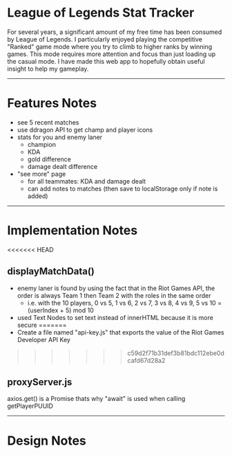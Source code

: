 # League of Legends Stat Tracker
For several years, a significant amount of my free time has been consumed by League of Legends. I particularly enjoyed playing the competitive "Ranked" game mode where you try to climb to higher ranks by winning games. This mode requires more attention and focus than just loading up the casual mode. I have made this web app to hopefully obtain useful insight to help my gameplay.
***
# Features Notes
- see 5 recent matches
- use ddragon API to get champ and player icons
- stats for you and enemy laner
  - champion
  - KDA
  - gold difference
  - damage dealt difference
- "see more" page
  - for all teammates: KDA and damage dealt
  - can add notes to matches (then save to localStorage only if note is added)
***
# Implementation Notes
<<<<<<< HEAD
## displayMatchData()
  - enemy laner is found by using the fact that in the Riot Games API, the order is always Team 1 then Team 2 with the roles in the same order
    - i.e. with the 10 players, 0 vs 5, 1 vs 6, 2 vs 7, 3 vs 8, 4 vs 9, 5 vs 10 = (userIndex + 5) mod 10
  -  used Text Nodes to set text instead of innerHTML because it is more secure
=======
- Create a file named "api-key.js" that exports the value of the Riot Games Developer API Key
>>>>>>> c59d2f71b31def3b81bdc112ebe0dcafd67d28a2
## proxyServer.js
axios.get() is a Promise thats why "await" is used when calling getPlayerPUUID
***
# Design Notes
  
